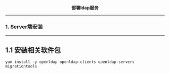 
 <html>
  <p align=center style="font-weight:bold;font-size=60px;"><b>部署ldap服务</b></p>
 
</html>


---
###  1. Server端安装
---

1.1 安装相关软件包
---

```
yum install -y openldap openldap-clients openldap-servers migrationtools
```

